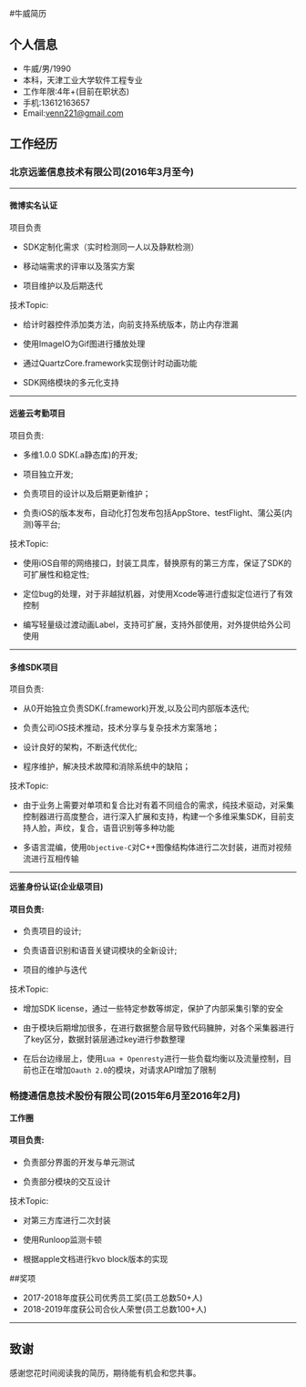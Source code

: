#牛威简历

## 个人信息
- 牛威/男/1990
- 本科，天津工业大学软件工程专业
- 工作年限:4年+(目前在职状态)
- 手机:13612163657
- Email:venn221@gmail.com



## 工作经历

### 北京远鉴信息技术有限公司(2016年3月至今)


---

#### **微博实名认证**
项目负责

 - SDK定制化需求（实时检测同一人以及静默检测）

 - 移动端需求的评审以及落实方案

 - 项目维护以及后期迭代
 
技术Topic:

- 给计时器控件添加类方法，向前支持系统版本，防止内存泄漏

- 使用ImageIO为Gif图进行播放处理

- 通过QuartzCore.framework实现倒计时动画功能

- SDK网络模块的多元化支持

---

#### **远鉴云考勤项目**
项目负责:

 - 多维1.0.0 SDK(.a静态库)的开发;

 - 项目独立开发;

 - 负责项目的设计以及后期更新维护；

 - 负责iOS的版本发布，自动化打包发布包括AppStore、testFlight、蒲公英(内测)等平台;

技术Topic:

- 使用iOS自带的网络接口，封装工具库，替换原有的第三方库，保证了SDK的可扩展性和稳定性;

-  定位bug的处理，对于非越狱机器，对使用Xcode等进行虚拟定位进行了有效控制

-  编写轻量级过渡动画Label，支持可扩展，支持外部使用，对外提供给外公司使用

   
---

#### **多维SDK项目**
项目负责:

 - 从0开始独⽴负责SDK(.framework)开发,以及公司内部版本迭代;

 - 负责公司iOS技术推动，技术分享与复杂技术方案落地；

 - 设计良好的架构，不断迭代优化;

 - 程序维护，解决技术故障和消除系统中的缺陷；

技术Topic:

-  由于业务上需要对单项和复合比对有着不同组合的需求，纯技术驱动，对采集控制器进行高度整合，进行深入扩展和支持，构建一个多维采集SDK，目前支持人脸，声纹，复合，语音识别等多种功能

-  多语言混编，使用`Objective-C`对C++图像结构体进行二次封装，进而对视频流进行互相传输

   
---

**远鉴身份认证(企业级项目)**

#### 项目负责:
 - 负责项目的设计;

 - 负责语音识别和语音关键词模块的全新设计;

 - 项目的维护与迭代

技术Topic:

-  增加SDK license，通过一些特定参数等绑定，保护了内部采集引擎的安全

- 由于模块后期增加很多，在进行数据整合层导致代码臃肿，对各个采集器进行了key区分，数据封装层通过key进行参数整理

- 在后台边缘层上，使用`Lua + Openresty`进行一些负载均衡以及流量控制，目前也正在增加`Oauth 2.0`的模块，对请求API增加了限制


### 畅捷通信息技术股份有限公司(2015年6月至2016年2月)


**工作圈**

#### 项目负责:
 - 负责部分界面的开发与单元测试

 - 负责部分模块的交互设计

技术Topic:

- 对第三方库进行二次封装

- 使用Runloop监测卡顿

- 根据apple文档进行kvo block版本的实现

##奖项

* 2017-2018年度获公司优秀员工奖(员工总数50+人)
* 2018-2019年度获公司合伙人荣誉(员工总数100+人)


---

## 致谢

感谢您花时间阅读我的简历，期待能有机会和您共事。
